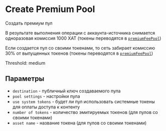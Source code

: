 # Create Premium Pool

Создать премиум пул

В результате выполнения операции с аккаунта-источника снимается одноразовая комиссия 1000 XAT (токены переводятся в [`premiumFeePool`][1])

Если создается пул со своими токенами, то сеть забирает комиссию 30% от выпущенных токенов (токены переводятся в [`premiumFeePool`][1])

Threshold: medium

## Параметры

- `destination` - публичный ключ создаваемого пула
- `pool settings` - настройки пула
- `use system tokens` - будет ли пул использовать системные токены для оплаты доступа к контенту
- `number of tokens` - количество эмитируемых токенов (для пулов со своими токенами)
- `asset name` - название токена (для пулов со своими токенами)


[1]: ../glossary/system-pools.md#premiumfeepool